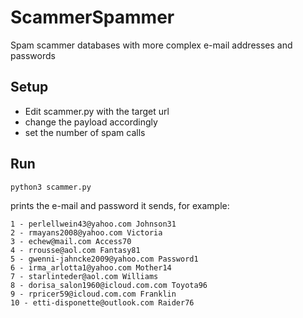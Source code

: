 # ScammerSpammer
Spam scammer databases with more complex e-mail addresses and passwords

## Setup
* Edit scammer.py with the target url
* change the payload accordingly
* set the number of spam calls

## Run
```bash
python3 scammer.py
```
prints the e-mail and password it sends, for example:

```
1 - perlellwein43@yahoo.com Johnson31
2 - rmayans2008@yahoo.com Victoria
3 - echew@mail.com Access70
4 - rrousse@aol.com Fantasy81
5 - gwenni-jahncke2009@yahoo.com Password1
6 - irma_arlotta1@yahoo.com Mother14
7 - starlinteder@aol.com Williams
8 - dorisa_salon1960@icloud.com.com Toyota96
9 - rpricer59@icloud.com.com Franklin
10 - etti-disponette@outlook.com Raider76
```
